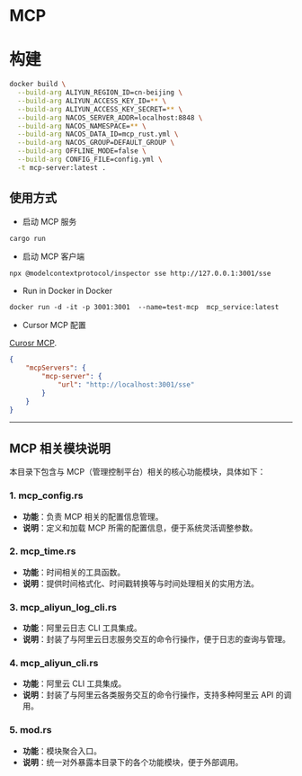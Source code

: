 # MCP

# 构建

```bash
docker build \
  --build-arg ALIYUN_REGION_ID=cn-beijing \
  --build-arg ALIYUN_ACCESS_KEY_ID=** \
  --build-arg ALIYUN_ACCESS_KEY_SECRET=** \
  --build-arg NACOS_SERVER_ADDR=localhost:8848 \
  --build-arg NACOS_NAMESPACE=** \
  --build-arg NACOS_DATA_ID=mcp_rust.yml \
  --build-arg NACOS_GROUP=DEFAULT_GROUP \
  --build-arg OFFLINE_MODE=false \
  --build-arg CONFIG_FILE=config.yml \
  -t mcp-server:latest .
```

## 使用方式

- 启动 MCP 服务
```bash
cargo run
```
- 启动 MCP 客户端
```bash
npx @modelcontextprotocol/inspector sse http://127.0.0.1:3001/sse
```
- Run in Docker in Docker

```
docker run -d -it -p 3001:3001  --name=test-mcp  mcp_service:latest
```

- Cursor MCP 配置

[Curosr MCP](https://docs.cursor.com/context/model-context-protocol).

```json
{
    "mcpServers": {
        "mcp-server": {
            "url": "http://localhost:3001/sse"
        }
    }
}

```
---

## MCP 相关模块说明

本目录下包含与 MCP（管理控制平台）相关的核心功能模块，具体如下：

### 1. mcp_config.rs

- **功能**：负责 MCP 相关的配置信息管理。
- **说明**：定义和加载 MCP 所需的配置信息，便于系统灵活调整参数。

### 2. mcp_time.rs

- **功能**：时间相关的工具函数。
- **说明**：提供时间格式化、时间戳转换等与时间处理相关的实用方法。

### 3. mcp_aliyun_log_cli.rs

- **功能**：阿里云日志 CLI 工具集成。
- **说明**：封装了与阿里云日志服务交互的命令行操作，便于日志的查询与管理。

### 4. mcp_aliyun_cli.rs

- **功能**：阿里云 CLI 工具集成。
- **说明**：封装了与阿里云各类服务交互的命令行操作，支持多种阿里云 API 的调用。

### 5. mod.rs

- **功能**：模块聚合入口。
- **说明**：统一对外暴露本目录下的各个功能模块，便于外部调用。
